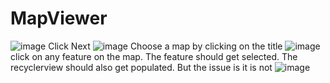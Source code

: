 # MapViewer
![image](https://user-images.githubusercontent.com/6456871/178089737-a06dd12f-01d4-42c2-ba1e-8a229d749e1b.png)
Click Next
![image](https://user-images.githubusercontent.com/6456871/178089744-78871245-b363-409c-a300-4f103ee04dd7.png)
Choose a map by clicking on the title
![image](https://user-images.githubusercontent.com/6456871/178089764-a8e0de69-94b6-4566-a3b7-4c66bb9ec3d8.png)
click on any feature on the map. The feature should get selected. The recyclerview should also get populated. But the issue is it is not
![image](https://user-images.githubusercontent.com/6456871/178089782-b5e9f1f5-4b6b-417e-b359-6433824a154e.png)
